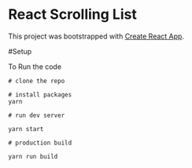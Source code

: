 # React Scrolling List

This project was bootstrapped with [Create React App](https://github.com/facebookincubator/create-react-app).

#Setup

To Run the code

```
# clone the repo

# install packages
yarn

# run dev server

yarn start

# production build

yarn run build
```
